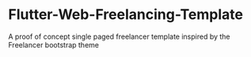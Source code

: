 # Flutter-Web-Freelancing-Template
A proof of concept single paged freelancer template inspired by the Freelancer bootstrap theme
